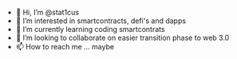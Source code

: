 - 👋 Hi, I’m @stat1cus
- 👀 I’m interested in smartcontracts, defi's and dapps
- 🌱 I’m currently learning coding smartcontrats
- 💞️ I’m looking to collaborate on easier transition phase to web 3.0
- 📫 How to reach me ... maybe 

<!---
stat1cus/stat1cus is a ✨ special ✨ repository because its `README.md` (this file) appears on your GitHub profile.
You can click the Preview link to take a look at your changes.
--->

